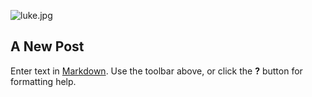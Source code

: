 ![luke.jpg]({{site.baseurl}}/images/luke.jpg)
## A New Post

Enter text in [Markdown](http://daringfireball.net/projects/markdown/). Use the toolbar above, or click the **?** button for formatting help.
